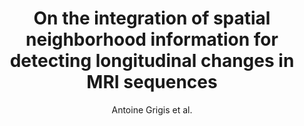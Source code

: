 ---
cat: gaia
subcat: platform
bestof: false
author: Antoine Grigis et al.
title: On the integration of spatial neighborhood information for detecting longitudinal changes in MRI sequences
year: 2011
type: inproceedings
---